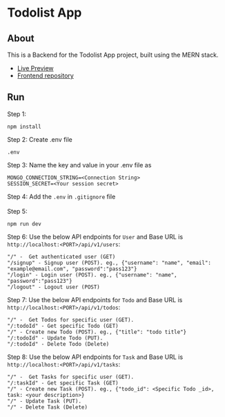 # Todolist App
## About
This is a Backend for the Todolist App project, built using the MERN stack.

- [Live Preview](https://2dolist-app.netlify.app/)
- [Frontend repository](https://github.com/Selvan-S/todolistapp-frontend)

## Run
Step 1:
```
npm install
```
Step 2: Create .env file
```
.env
```
Step 3: Name the key and value in your .env file as
```
MONGO_CONNECTION_STRING=<Connection String>
SESSION_SECRET=<Your session secret>
```
Step 4: Add the `.env` in `.gitignore` file <br/> <br/>
Step 5:
```
npm run dev
```
Step 6: Use the below API endpoints for `User` and Base URL is `http://localhost:<PORT>/api/v1/users`:
```
"/" -  Get authenticated user (GET)
"/signup" - Signup user (POST). eg., {"username": "name", "email": "example@email.com", "password":"pass123"}
"/login" - Login user (POST). eg., {"username": "name", "password":"pass123"}
"/logout" - Logout user (POST)
```
Step 7: Use the below API endpoints for `Todo` and Base URL is `http://localhost:<PORT>/api/v1/todos`:
```
"/" -  Get Todos for specific user (GET).
"/:todoId" - Get specific Todo (GET)
"/" - Create new Todo (POST). eg., {"title": "todo title"}
"/:todoId" - Update Todo (PUT).
"/:todoId" - Delete Todo (Delete)
```
Step 8: Use the below API endpoints for `Task` and Base URL is `http://localhost:<PORT>/api/v1/tasks`:
```
"/" -  Get Tasks for specific user (GET).
"/:taskId" - Get specific Task (GET)
"/" - Create new Task (POST). eg., {"todo_id": <Specific Todo _id>, task: <your description>}
"/" - Update Task (PUT).
"/" - Delete Task (Delete)
```
